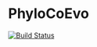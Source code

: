 # PhyloCoEvo

[![Build Status](https://github.com/jarbus/PhyloCoEvo.jl/actions/workflows/CI.yml/badge.svg?branch=master)](https://github.com/jarbus/PhyloCoEvo.jl/actions/workflows/CI.yml?query=branch%3Amaster)
